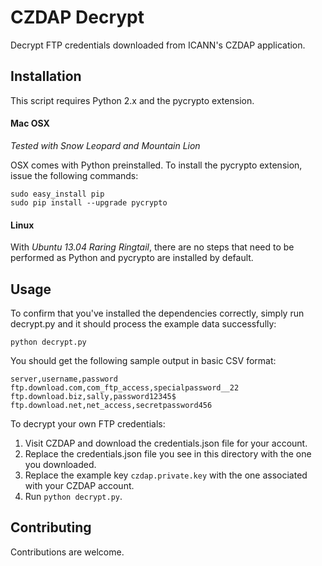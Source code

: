 CZDAP Decrypt
=============

Decrypt FTP credentials downloaded from ICANN's CZDAP application.

Installation
------------

This script requires Python 2.x and the pycrypto extension.

#### Mac OSX

*Tested with Snow Leopard and Mountain Lion*

OSX comes with Python preinstalled. To install the pycrypto extension, issue the following commands:

    sudo easy_install pip
    sudo pip install --upgrade pycrypto

#### Linux

With *Ubuntu 13.04 Raring Ringtail*, there are no steps that need to be performed as Python and pycrypto are installed by default.

Usage
-----

To confirm that you've installed the dependencies correctly, simply run decrypt.py and it should process the example data successfully:

    python decrypt.py

You should get the following sample output in basic CSV format:

    server,username,password
    ftp.download.com,com_ftp_access,specialpassword__22
    ftp.download.biz,sally,password12345$
    ftp.download.net,net_access,secretpassword456

To decrypt your own FTP credentials:

1. Visit CZDAP and download the credentials.json file for your account.
2. Replace the credentials.json file you see in this directory with the one you downloaded.
3. Replace the example key `czdap.private.key` with the one associated with your CZDAP account.
4. Run `python decrypt.py`.

Contributing
------------

Contributions are welcome.
